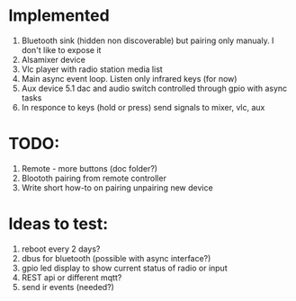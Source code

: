 # Implemented
 1. Bluetooth sink (hidden non discoverable) but pairing only manualy. I don't like to expose it
 1. Alsamixer device
 1. Vlc player with radio station media list
 1. Main async event loop. Listen only infrared keys (for now)
 1. Aux device 5.1 dac and audio switch controlled through gpio with async tasks
 1. In responce to keys (hold or press) send signals to mixer, vlc, aux

# TODO:
 1. Remote - more buttons (doc folder?)
 1. Bloototh pairing from remote controller
 1. Write short how-to on pairing unpairing new device

# Ideas to test:
 1. reboot every 2 days?
 1. dbus for bluetooth (possible with async interface?)
 1. gpio led display to show current status of radio or input
 1. REST api or different mqtt?
 1. send ir events (needed?)


